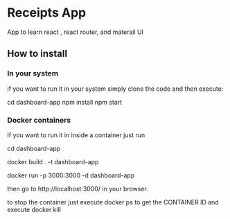 # Receipts App

App to learn react , react router, and materail UI

## How to install 

### In your system

if you want to run it in your system simply clone the code and  then  execute: 

cd dashboard-app
npm install
npm start 

### Docker containers

If you want to run it in inside a container just run 

cd dashboard-app

docker build . -t dashboard-app

docker run -p 3000:3000 -d dashboard-app

then go to http://localhost:3000/ in your browser.

to stop the container just execute docker ps to get the CONTAINER ID 
and execute docker kill <container-id>

